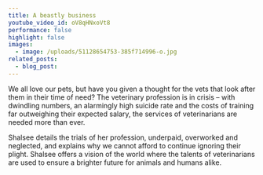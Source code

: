 ```yaml
---
title: A beastly business
youtube_video_id: oV8qHNxoVt8
performance: false
highlight: false
images:
  - image: /uploads/51128654753-385f714996-o.jpg
related_posts:
  - blog_post:
---
```


We all love our pets, but have you given a thought for the vets that look after them in their time of need? The veterinary profession is in crisis – with dwindling numbers, an alarmingly high suicide rate and the costs of training far outweighing their expected salary, the services of veterinarians are needed more than ever.

Shalsee details the trials of her profession, underpaid, overworked and neglected, and explains why we cannot afford to continue ignoring their plight. Shalsee offers a vision of the world where the talents of veterinarians are used to ensure a brighter future for animals and humans alike.
